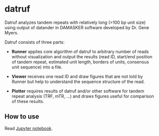 # datruf

Datruf analyzes tandem repeats with relatively long (>100 bp unit size) using output of datander in DAMASKER software developed by Dr. Gene Myers.

Datruf consists of three parts:

* **Runner** applies core algorithm of datruf to arbitrary number of reads without visualization and output the results (read ID, start/end position of tandem repeat, estimated unit length, borders of units, consensus unit sequence) into a file.

* **Viewer** receives one read ID and draw figures that are not told by Runner but help to understand the sequence structure of the read.

* **Plotter** requires results of datruf and/or other software for tandem repeat analysis (TRF, mTR, ...) and draws figures useful for comparison of these results.

## How to use

Read [Jupyter notebook](http://nbviewer.jupyter.org/github/yoshihikosuzuki/RepeatAssembly/blob/master/datruf/Usage%20and%20examples%20of%20datruf%20viewer%20and%20runner.ipynb).

